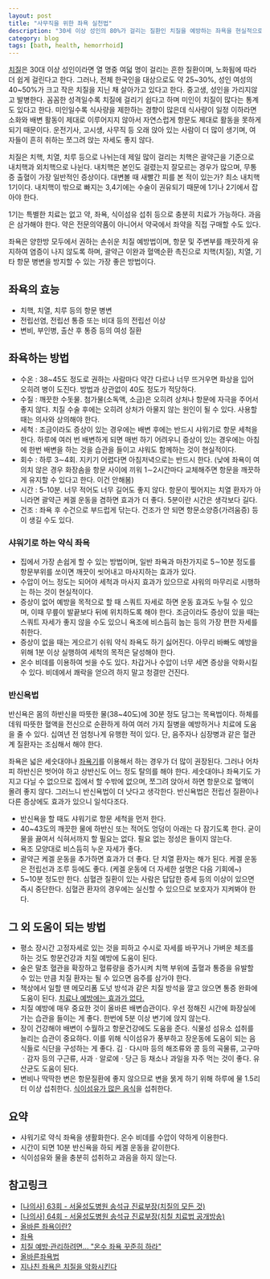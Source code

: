 ```yaml
---
layout: post
title: "사무직을 위한 좌욕 실천법"
description: "30세 이상 성인의 80%가 걸리는 질환인 치질을 예방하는 좌욕을 현실적으로 실천하는 방법"
category: blog
tags: [bath, health, hemorrhoid]
---
```


[치질](https://namu.wiki/w/%EC%B9%98%EC%A7%88)은 30대 이상 성인이라면 열 명중 여덟 명이 걸리는 흔한 질환이며, 노화됨에 따라 더 쉽게 걸린다고 한다. 그러나, 전체 한국인을 대상으로도 약 25~30%, 성인 여성의 40~50%가 크고 작은 치질을 지닌 채 살아가고 있다고 한다. 중고생, 성인을 가리지않고 발병한다. 꼼꼼한 성격일수록 치질에 걸리기 쉽다고 하며 미인이 치질이 많다는 통계도 있다고 한다. 미인일수록 식사량을 제한하는 경향이 많은데 식사량이 일정 이하라면 소화와 배변 활동이 제대로 이루어지지 않아서 자연스럽게 항문도 제대로 활동을 못하게 되기 때문이다. 운전기사, 고시생, 사무직 등 오래 앉아 있는 사람이 더 많이 생기며, 여자들이 흔히 취하는 쪼그려 앉는 자세도 좋지 않다.

치질은 치핵, 치열, 치루 등으로 나뉘는데 제일 많이 걸리는 치핵은 괄약근을 기준으로 내치핵과 외치핵으로 나뉜다. 내치핵은 본인도 걸렸는지 잘모르는 경우가 많으며, 무통증 출혈이 가장 일반적인 증상이다. 대변볼 때 새빨간 피를 본 적이 있는가? 최소 내치핵 1기이다. 내치핵이 밖으로 빠지는 3,4기에는 수술이 권유되기 때문에 1기나 2기에서 잡아야 한다.

1기는 특별한 치료는 없고 약, 좌욕, 식이섬유 섭취 등으로 충분히 치료가 가능하다. 과음은 삼가해야 한다. 약은 전문의약품이 아니어서 약국에서 좌약을 직접 구매할 수도 있다.

좌욕은 양한방 모두에서 권하는 손쉬운 치질 예방법이며, 항문 및 주변부를 깨끗하게 유지하여 염증이 나지 않도록 하며, 괄약근 이완과 혈액순환 촉진으로 치핵(치질), 치열, 기타 항문 병변을 방지할 수 있는 가장 좋은 방법이다. 

## 좌욕의 효능

- 치핵, 치열, 치루 등의 항문 병변
- 전립선염, 전립선 통증 또는 비대 등의 전립선 이상
- 변비, 부인병, 출산 후 통증 등의 여성 질환

## 좌욕하는 방법

- 수온 : 38~45도 정도로 권하는 사람마다 약간 다르나 너무 뜨거우면 화상을 입어 오히려 병이 도진다. 방법과 상관없이 40도 정도가 적당하다.
- 수질 : 깨끗한 수돗물. 첨가물(소독액, 소금)은 오히려 상처나 항문에 자극을 주어서 좋지 않다. 치질 수술 후에는 오히려 상처가 아물지 않는 원인이 될 수 있다. 사용할 때는 의사와 상의해야 한다.
- 세척 : 조금이라도 증상이 있는 경우에는 배변 후에는 반드시 샤워기로 항문 세척을 한다. 하루에 여러 번 배변하게 되면 매번 하기 어려우니 증상이 있는 경우에는 아침에 한번 배변을 하는 것을 습관을 들이고 샤워도 함께하는 것이 현실적이다.
- 회수 : 하루 3∼4회. 지키기 어렵다면 아침저녁으로는 반드시 한다. (낮에 좌욕이 여의치 않은 경우 화장솜을 항문 사이에 끼워 1∼2시간마다 교체해주면 항문을 깨끗하게 유지할 수 있다고 한다. 이건 안해봄)
- 시간 : 5-10분. 너무 적어도 너무 길어도 좋지 않다. 항문이 찢어지는 치열 환자가 아니라면 괄약근 케겔 운동을 겸하면 효과가 더 좋다. 5분이란 시간은 생각보다 길다.
- 건조 : 좌욕 후 수건으로 부드럽게 닦는다. 건조가 안 되면 항문소양증(가려움증) 등이 생길 수도 있다.

### 샤워기로 하는 약식 좌욕

- 집에서 가장 손쉽게 할 수 있는 방법이며, 일반 좌욕과 마찬가지로 5∼10분 정도를 항문부위를 쏘이면 깨끗이 씻어내고 마사지하는 효과가 있다.
- 수압이 어느 정도는 되어야 세척과 마사지 효과가 있으므로 샤워의 마무리로 시행하는 하는 것이 현실적이다.
- 증상이 없어 예방을 목적으로 할 때 스쿼트 자세로 하면 운동 효과도 누릴 수 있으며, 이때 무릎이 발끝보다 뒤에 위치하도록 해야 한다. 조금이라도 증상이 있을 때는 스쿼트 자세가 좋지 않을 수도 있으니 욕조에 비스듬히 눕는 등의 가장 편한 자세를 취한다.
- 증상이 없을 때는 게으르기 쉬워 약식 좌욕도 하기 싫어진다. 아무리 바빠도 예방을 위해 1분 이상 실행하여 세척의 목적은 달성해야 한다.
- 온수 비데를 이용하여 씻을 수도 있다. 차갑거나 수압이 너무 세면 증상을 악화시킬 수 있다. 비데에서 쾌락을 얻으려 하지 말고 청결만 건진다.

### 반신욕법

반신욕은 몸의 하반신을 따뜻한 물(38~40도)에 30분 정도 담그는 목욕법이다. 하체를 데워 따뜻한 혈액을 전신으로 순환하게 하여 여러 가지 질병을 예방하거나 치료에 도움을 줄 수 있다. 십여년 전 엄청나게 유행한 적이 있다. 단, 음주자나 심장병과 같은 혈관계 질환자는 조심해서 해야 한다.

좌욕은 넓은 세숫대야나 [좌욕기](http://www.enuri.com/view/Listmp3.jsp?cate=05101302&from=search&islist=Y&skeyword=%EC%A2%8C%EC%9A%95%EA%B8%B0&cate_keyword=Y&hyphen_2=false)를 이용해서 하는 경우가 더 많이 권장된다. 그러나 어차피 하반신은 벗어야 하고 상반신도 어느 정도 탈의를 해야 한다. 세숫대야나 좌욕기도 가지고 다닐 수 없으므로 집에서 할 수밖에 없으며, 쪼그려 앉아서 하면 항문으로 혈액이 몰려 좋지 않다. 그러느니 반신욕법이 더 낫다고 생각한다. 반신욕법은 전립선 질환이나 다른 증상에도 효과가 있으니 일석다조다.

- 반신욕을 할 때도 샤워기로 항문 세척을 먼저 한다.
- 40~43도의 깨끗한 물에 하반신 또는 적어도 엉덩이 아래는 다 잠기도록 한다. 굳이 물을 끓여서 식혀서까지 할 필요는 없다. 필요 없는 정성은 들이지 않는다.
- 욕조 모양대로 비스듬히 누운 자세가 좋다.
- 괄약근 케겔 운동을 추가하면 효과가 더 좋다. 단 치열 환자는 해가 된다. 케겔 운동은 전립선과 조루 등에도 좋다. (케겔 운동에 더 자세한 설명은 다음 기회에~)
- 5~10분 정도만 한다. 심혈관 질환이 있는 사람은 답답한 증세 등의 이상이 있으면 즉시 중단한다. 심혈관 환자의 경우에는 실신할 수 있으므로 보호자가 지켜봐야 한다.

## 그 외 도움이 되는 방법

- 평소 장시간 고정자세로 있는 것을 피하고 수시로 자세를 바꾸거나 가벼운 체조를 하는 것도 항문건강과 치질 예방에 도움이 된다. 
- 술은 말초 혈관을 확장하고 혈류량을 증가시켜 치핵 부위에 출혈과 통증을 유발할 수 있는 만큼 치질 환자는 될 수 있으면 음주를 삼가야 한다. 
- 책상에서 일할 땐 메모리폼 도넛 방석과 같은 치질 방석을 깔고 앉으면 통증 완화에 도움이 된다. [치료나 예방에는 효과가 없다.](http://yanghospital.tistory.com/148)
- 치질 예방에 매우 중요한 것이 올바른 배변습관이다. 우선 정해진 시간에 화장실에 가는 습관을 들이는 게 좋다. 한번에 5분 이상 변기에 앉지 않는다.
- 장이 건강해야 배변이 수월하고 항문건강에도 도움을 준다. 식물성 섬유소 섭취를 늘리는 습관이 중요하다. 이를 위해 식이섬유가 풍부하고 장운동에 도움이 되는 음식들로 식단을 구성하는 게 좋다. 김ㆍ다시마 등의 해조류와 콩 등의 곡물류, 고구마ㆍ감자 등의 구근류, 사과ㆍ알로에ㆍ당근 등 채소나 과일을 자주 먹는 것이 좋다. 유산균도 도움이 된다.
- 변비나 딱딱한 변은 항문질환에 좋지 않으므로 변을 묽게 하기 위해 하루에 물 1.5리터 이상 섭취한다. [식이섬유가 많은 음식](http://health.chosun.com/site/data/html_dir/2011/11/24/2011112402108.html)을 섭취한다.

## 요약

- 샤워기로 약식 좌욕을 생활화한다. 온수 비데를 수압이 약하게 이용한다.
- 시간이 되면 10분 반신욕을 하되 케겔 운동을 같이한다.
- 식이섬유와 물을 충분히 섭취하고 과음을 하지 않는다.

## 참고링크

- [[나의사] 63회 - 서울성도병원 송석규 진료부장(치질의 모든 것)](https://soundcloud.com/docdocdoc/63-1?in=docdocdoc/sets/iam_doctor_s2#t=1h2m15s)
- [[나의사] 64회 - 서울성도병원 송석규 진료부장(치칠 치료법 공개방송)](https://soundcloud.com/docdocdoc/64-1?in=docdocdoc/sets/iam_doctor_s2#t=52m48s)
- [올바른 좌욕이란?](http://blog.daum.net/docgs/6279132)
- [좌욕](http://www.youngwol.org/bbs/board.php?bo_table=health_talk&wr_id=560)
- [치질 예방·관리하려면… "온수 좌욕 꾸준히 하라"](http://economy.hankooki.com/lpage/entv/201109/e2011091517265994230.htm)
- [올바른좌욕법](http://cuspis.net/%EC%98%AC%EB%B0%94%EB%A5%B8%EC%A2%8C%EC%9A%95%EB%B2%95/)
- [지나친 좌욕은 치질을 악화시킨다](http://health.chosun.com/healthyLife/column_view.jsp?idx=8145)


